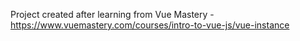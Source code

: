 Project created after learning from Vue Mastery - https://www.vuemastery.com/courses/intro-to-vue-js/vue-instance